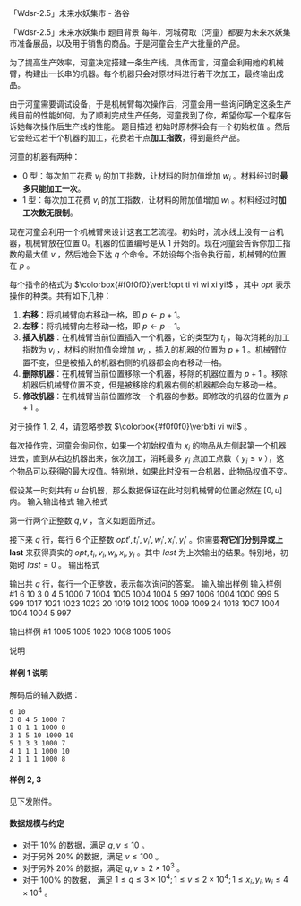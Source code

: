 



「Wdsr-2.5」未来水妖集市 - 洛谷














「Wdsr-2.5」未来水妖集市
题目背景
每年，河城荷取（河童）都要为未来水妖集市准备展品，以及用于销售的商品。于是河童会生产大批量的产品。

为了提高生产效率，河童决定搭建一条生产线。具体而言，河童会利用她的机械臂，构建出一长串的机器。每个机器只会对原材料进行若干次加工，最终输出成品。

由于河童需要调试设备，于是机械臂每次操作后，河童会用一些询问确定这条生产线目前的性能如何。为了顺利完成生产任务，河童找到了你，希望你写一个程序告诉她每次操作后生产线的性能。
题目描述
初始时原材料会有一个初始权值 。然后它会经过若干个机器的加工，花费若干点**加工指数**，得到最终产品。

河童的机器有两种：

- 0 型：每次加工花费 $v_i$ 的加工指数，让材料的附加值增加 $w_i$ 。材料经过时**最多只能加工一次**。
- 1 型：每次加工花费 $v_i$ 的加工指数，让材料的附加值增加 $w_i$ 。材料经过时**加工次数无限制**。

现在河童会利用一个机械臂来设计这套工艺流程。初始时，流水线上没有一台机器，机械臂放在位置 $0$。机器的位置编号是从 $1$ 开始的。现在河童会告诉你加工指数的最大值 $v$ ，然后她会下达 $q$ 个命令。不妨设每个指令执行前，机械臂的位置在 $p$ 。

每个指令的格式为 $\colorbox{#f0f0f0}\verb!opt ti vi wi xi yi!$ ，其中 $opt$ 表示操作的种类。共有如下几种：

1. **右移**：将机械臂向右移动一格，即 $p\gets p+1$。
2. **左移**：将机械臂向左移动一格，即 $p\gets p-1$。
3. **插入机器**：在机械臂当前位置插入一个机器，它的类型为 $t_i$ ，每次消耗的加工指数为 $v_i$ ，材料的附加值会增加 $w_i$ ，插入的机器的位置为 $p+1$ 。机械臂位置不变，但是被插入的机器右侧的机器都会向右移动一格。
4. **删除机器**：在机械臂当前位置移除一个机器，移除的机器位置为 $p+1$ 。移除机器后机械臂位置不变，但是被移除的机器右侧的机器都会向左移动一格。
5. **修改机器**：在机械臂当前位置修改一个机器的参数。即修改的机器的位置为 $p+1$ 。

对于操作 1, 2, 4，请忽略参数 $\colorbox{#f0f0f0}\verb!ti vi wi!$ 。

每次操作完，河童会询问你，如果一个初始权值为 $x_i$ 的物品从左侧起第一个机器进去，直到从右边机器出来，依次加工，消耗最多 $y_i$ 点加工点数（ $y_i\le v$ ），这个物品可以获得的最大权值。特别地，如果此时没有一台机器，此物品权值不变。

假设某一时刻共有 $u$ 台机器，那么数据保证在此时刻机械臂的位置必然在 $[0,u]$ 内。
输入输出格式
输入格式

第一行两个正整数 $q,v$ ，含义如题面所述。

接下来 $q$ 行，每行 $6$ 个正整数 $opt',t_i',v_i',w_i',x_i',y_i'$ 。你需要**将它们分别异或上** $\boldsymbol{last}$ 来获得真实的 $opt,t_i,v_i,w_i,x_i,y_i$ 。其中 $last$ 为上次输出的结果。特别地，初始时 $last=0$ 。
输出格式

输出共 $q$ 行，每行一个正整数，表示每次询问的答案。
输入输出样例
输入样例 #1
6 10
3 0 4 5 1000 7
1004 1005 1004 1004 5 997
1006 1004 1000 999 5 999
1017 1021 1023 1023 20 1019
1012 1009 1009 1009 24 1018
1007 1004 1004 1004 5 997

输出样例 #1
1005
1005
1020
1008
1005
1005

说明
#### 样例 1 说明

解码后的输入数据：

```plain
6 10
3 0 4 5 1000 7
1 0 1 1 1000 8
3 1 5 10 1000 10
5 1 3 3 1000 7
4 1 1 1 1000 10
2 1 1 1 1000 8
```

#### 样例 2, 3

见下发附件。

#### 数据规模与约定

- 对于 $10\%$ 的数据，满足 $q,v\le 10$ 。
- 对于另外 $20\%$ 的数据，满足 $v\le 100$ 。
- 对于另外 $20\%$ 的数据，满足 $q,v\le 2\times 10^3$ 。
- 对于 $100\%$ 的数据， 满足 $1\le q\le 3\times 10^4;1\le v\le 2\times 10^4;1\le x_i,y_i,w_i\le 4\times 10^4$ 。







